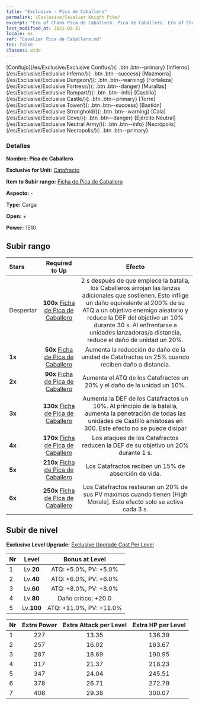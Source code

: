 ```yaml
---
title: "Exclusivo - Pica de Caballero"
permalink: /Exclusive/Cavalier Knight Pike/
excerpt: "Era of Chaos Pica de Caballero. Pica de Caballero. Era of Chaos Exclusivo Pica de Caballero. Catafracto Exclusivo."
last_modified_at: 2021-03-31
locale: es
ref: "Cavalier Pica de Caballero.md"
toc: false
classes: wide
---
```

 [Conflujo](/es/Exclusive/Exclusive Conflux/){: .btn .btn--primary} [Infierno](/es/Exclusive/Exclusive Inferno/){: .btn .btn--success} [Mazmorra](/es/Exclusive/Exclusive Dungeon/){: .btn .btn--warning} [Fortaleza](/es/Exclusive/Exclusive Fortress/){: .btn .btn--danger} [Murallas](/es/Exclusive/Exclusive Rampart/){: .btn .btn--info} [Castillo](/es/Exclusive/Exclusive Castle/){: .btn .btn--primary} [Torre](/es/Exclusive/Exclusive Tower/){: .btn .btn--success} [Bastión](/es/Exclusive/Exclusive Stronghold/){: .btn .btn--warning} [Cala](/es/Exclusive/Exclusive Cove/){: .btn .btn--danger} [Ejército Neutral](/es/Exclusive/Exclusive Neutral Army/){: .btn .btn--info} [Necrópolis](/es/Exclusive/Exclusive Necropolis/){: .btn .btn--primary} 

### Detalles
 **Nombre: Pica de Caballero** 

 **Exclusivo for Unit:** [Catafracto](/es/units/Cavalier/) 

 **Item to Subir rango:** [Ficha de Pica de Caballero](/es/Items/con_916/)

 **Aspecto:** -

 **Type:** Carga

 **Open:** +

 **Power:** 1510

## Subir rango

  |     Stars    |  Required to Up | Efecto |
  |:-------------|:---------------:|:---------------:|
  |  Despertar  | **100x** [Ficha de Pica de Caballero](/es/Items/con_916/) | <Jabalina sofocante> 2 s después de que empiece la batalla, los Caballeros arrojan las lanzas adicionales que sostienen. Esto inflige un daño equivalente al 200% de su ATQ a un objetivo enemigo aleatorio y reduce la DEF del objetivo un 10% durante 30 s. Al enfrentarse a unidades lanzadoras/a distancia, reduce el daño de unidad un 20%. |
  | **1x** <i class="fas fa-star"/> | **50x** [Ficha de Pica de Caballero](/es/Items/con_916/) | Aumenta la reducción de daño de la unidad de Catafractos un 25% cuando reciben daño a distancia. |
  | **2x** <i class="fas fa-star"/> | **90x** [Ficha de Pica de Caballero](/es/Items/con_916/) | Aumenta el ATQ de los Catafractos un 20% y el daño de la unidad un 10%. |
  | **3x** <i class="fas fa-star"/> | **130x** [Ficha de Pica de Caballero](/es/Items/con_916/) | Aumenta la DEF de los Catafractos un 10%. Al principio de la batalla, aumenta la penetración de todas las unidades de Castillo amistosas en 300. Este efecto no se puede disipar |
  | **4x** <i class="fas fa-star"/> | **170x** [Ficha de Pica de Caballero](/es/Items/con_916/) | Los ataques de los Catafractos reducen la DEF de su objetivo un 20% durante 1 s. |
  | **5x** <i class="fas fa-star"/> | **210x** [Ficha de Pica de Caballero](/es/Items/con_916/) | Los Catafractos reciben un 15% de absorción de vida. |
  | **6x** <i class="fas fa-star"/> | **250x** [Ficha de Pica de Caballero](/es/Items/con_916/) | Los Catafractos restauran un 20% de sus PV máximos cuando tienen [High Morale]. Este efecto solo se activa cada 3 s. |


## Subir de nivel
 **Exclusivo Level Upgrade:** [Exclusive Upgrade Cost Per Level](/Exclusive/ExclusiveUpgradeCostPerLevel/)

  |  Nr  |   Level  | Bonus at Level |
  |:-----|:--------:|:--------------:|
  | 1 | Lv.**20** | ATQ: +5.0%, PV: +5.0% |
  | 2 | Lv.**40** | ATQ: +6.0%, PV: +6.0% |
  | 3 | Lv.**60** | ATQ: +8.0%, PV: +8.0% |
  | 4 | Lv.**80** | Daño crítico: +20.0 |
  | 5 | Lv.**100** | ATQ: +11.0%, PV: +11.0% |


  |  Nr  |  Extra Power | Extra Attack per Level | Extra HP per Level |
  |:-----|:--------:|:--------:|:--------:|
  | 1 | 227 | 13.35 | 136.39 |
  | 2 | 257 | 16.02 | 163.67 |
  | 3 | 287 | 18.69 | 190.95 |
  | 4 | 317 | 21.37 | 218.23 |
  | 5 | 347 | 24.04 | 245.51 |
  | 6 | 378 | 26.71 | 272.79 |
  | 7 | 408 | 29.38 | 300.07 |


